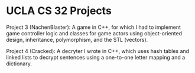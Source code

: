# UCLA CS 32 Projects


Project 3 (NachenBlaster): A game in C++, for which I had to implement game controller logic and classes for game actors using object-oriented design, inheritance, polymorphism, and the STL (vectors).


Project 4 (Cracked): A decryter I wrote in C++, which uses hash tables and linked lists to decrypt sentences using a one-to-one letter mapping and a dictionary.